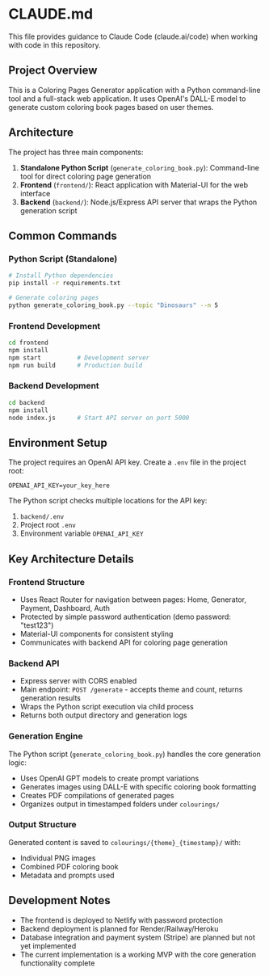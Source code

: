 # CLAUDE.md

This file provides guidance to Claude Code (claude.ai/code) when working with code in this repository.

## Project Overview

This is a Coloring Pages Generator application with a Python command-line tool and a full-stack web application. It uses OpenAI's DALL-E model to generate custom coloring book pages based on user themes.

## Architecture

The project has three main components:

1. **Standalone Python Script** (`generate_coloring_book.py`): Command-line tool for direct coloring page generation
2. **Frontend** (`frontend/`): React application with Material-UI for the web interface  
3. **Backend** (`backend/`): Node.js/Express API server that wraps the Python generation script

## Common Commands

### Python Script (Standalone)
```bash
# Install Python dependencies
pip install -r requirements.txt

# Generate coloring pages
python generate_coloring_book.py --topic "Dinosaurs" --n 5
```

### Frontend Development
```bash
cd frontend
npm install
npm start          # Development server
npm run build      # Production build
```

### Backend Development  
```bash
cd backend
npm install
node index.js      # Start API server on port 5000
```

## Environment Setup

The project requires an OpenAI API key. Create a `.env` file in the project root:
```
OPENAI_API_KEY=your_key_here
```

The Python script checks multiple locations for the API key:
1. `backend/.env`  
2. Project root `.env`
3. Environment variable `OPENAI_API_KEY`

## Key Architecture Details

### Frontend Structure
- Uses React Router for navigation between pages: Home, Generator, Payment, Dashboard, Auth
- Protected by simple password authentication (demo password: "test123")
- Material-UI components for consistent styling
- Communicates with backend API for coloring page generation

### Backend API
- Express server with CORS enabled
- Main endpoint: `POST /generate` - accepts theme and count, returns generation results
- Wraps the Python script execution via child process
- Returns both output directory and generation logs

### Generation Engine
The Python script (`generate_coloring_book.py`) handles the core generation logic:
- Uses OpenAI GPT models to create prompt variations
- Generates images using DALL-E with specific coloring book formatting
- Creates PDF compilations of generated pages
- Organizes output in timestamped folders under `colourings/`

### Output Structure
Generated content is saved to `colourings/{theme}_{timestamp}/` with:
- Individual PNG images
- Combined PDF coloring book
- Metadata and prompts used

## Development Notes

- The frontend is deployed to Netlify with password protection
- Backend deployment is planned for Render/Railway/Heroku
- Database integration and payment system (Stripe) are planned but not yet implemented
- The current implementation is a working MVP with the core generation functionality complete